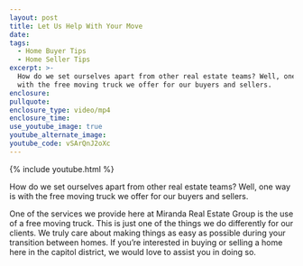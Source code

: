 ```yaml
---
layout: post
title: Let Us Help With Your Move
date:
tags:
  - Home Buyer Tips
  - Home Seller Tips
excerpt: >-
  How do we set ourselves apart from other real estate teams? Well, one way is
  with the free moving truck we offer for our buyers and sellers.
enclosure:
pullquote:
enclosure_type: video/mp4
enclosure_time:
use_youtube_image: true
youtube_alternate_image:
youtube_code: vSArQnJ2oXc
---
```


{% include youtube.html %}

How do we set ourselves apart from other real estate teams? Well, one way is with the free moving truck we offer for our buyers and sellers.

One of the services we provide here at Miranda Real Estate Group is the use of a free moving truck. This is just one of the things we do differently for our clients. We truly care about making things as easy as possible during your transition between homes. If you’re interested in buying or selling a home here in the capitol district, we would love to assist you in doing so.